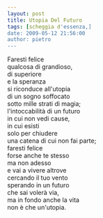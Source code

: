 ```yaml
---
layout: post
title: Utopia Del Futuro
tags: [scheggia d'essenza,]
date: 2009-05-12 21:56:00
author: pietro
---
```

Faresti felice<br/>qualcosa di grandioso,<br/>di superiore<br/>e la speranza<br/>si riconduce all'utopia<br/>di un sogno soffocato<br/>sotto mille strati di magia;<br/>l'intoccabilità di un futuro<br/>in cui non vedi cause,<br/>in cui esisti<br/>solo per chiudere<br/>una catena di cui non fai parte;<br/>faresti felice<br/>forse anche te stesso<br/>ma non adesso<br/>e vai a vivere altrove<br/>cercando il tuo vento<br/>sperando in un futuro<br/>che sai volerà via,<br/>ma in fondo anche la vita<br/>non è che un'utopia.
